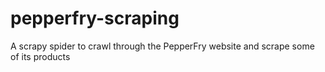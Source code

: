 # pepperfry-scraping
A scrapy spider to crawl through the PepperFry website and scrape some of its products
